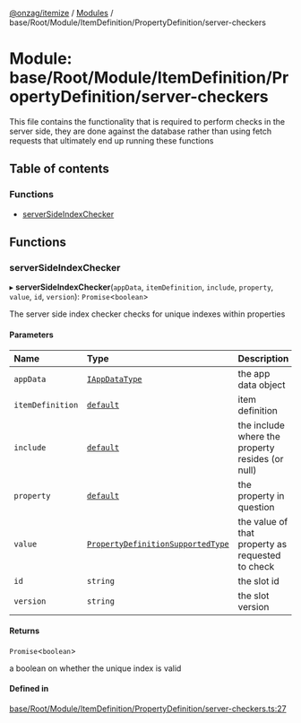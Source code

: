 [@onzag/itemize](../README.md) / [Modules](../modules.md) / base/Root/Module/ItemDefinition/PropertyDefinition/server-checkers

# Module: base/Root/Module/ItemDefinition/PropertyDefinition/server-checkers

This file contains the functionality that is required to perform checks
in the server side, they are done against the database rather than
using fetch requests that ultimately end up running these functions

## Table of contents

### Functions

- [serverSideIndexChecker](base_Root_Module_ItemDefinition_PropertyDefinition_server_checkers.md#serversideindexchecker)

## Functions

### serverSideIndexChecker

▸ **serverSideIndexChecker**(`appData`, `itemDefinition`, `include`, `property`, `value`, `id`, `version`): `Promise`<`boolean`\>

The server side index checker checks for unique indexes within properties

#### Parameters

| Name | Type | Description |
| :------ | :------ | :------ |
| `appData` | [`IAppDataType`](../interfaces/server.IAppDataType.md) | the app data object |
| `itemDefinition` | [`default`](../classes/base_Root_Module_ItemDefinition.default.md) | item definition |
| `include` | [`default`](../classes/base_Root_Module_ItemDefinition_Include.default.md) | the include where the property resides (or null) |
| `property` | [`default`](../classes/base_Root_Module_ItemDefinition_PropertyDefinition.default.md) | the property in question |
| `value` | [`PropertyDefinitionSupportedType`](base_Root_Module_ItemDefinition_PropertyDefinition_types.md#propertydefinitionsupportedtype) | the value of that property as requested to check |
| `id` | `string` | the slot id |
| `version` | `string` | the slot version |

#### Returns

`Promise`<`boolean`\>

a boolean on whether the unique index is valid

#### Defined in

[base/Root/Module/ItemDefinition/PropertyDefinition/server-checkers.ts:27](https://github.com/onzag/itemize/blob/5c2808d3/base/Root/Module/ItemDefinition/PropertyDefinition/server-checkers.ts#L27)
